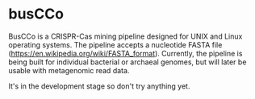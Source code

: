 # busCCo
BusCCo is a CRISPR-Cas mining pipeline designed for UNIX and Linux
operating systems. The pipeline accepts a nucleotide FASTA file
(https://en.wikipedia.org/wiki/FASTA_format). Currently, the pipeline
is being built for individual bacterial or archaeal genomes,
but will later be usable with metagenomic
read data.

It's in the development stage so don't try anything yet.
